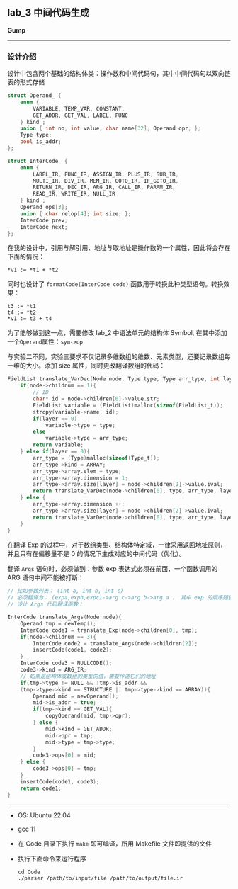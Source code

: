 ## lab_3 中间代码生成



**Gump**

----------------------

### 设计介绍

设计中包含两个基础的结构体类：操作数和中间代码句，其中中间代码句以双向链表的形式存储

```c
struct Operand_ {
    enum {
        VARIABLE, TEMP_VAR, CONSTANT,
        GET_ADDR, GET_VAL, LABEL, FUNC
    } kind ;
    union { int no; int value; char name[32]; Operand opr; };
    Type type;
    bool is_addr;
};

struct InterCode_ { 
    enum {
        LABEL_IR, FUNC_IR, ASSIGN_IR, PLUS_IR, SUB_IR,
        MULTI_IR, DIV_IR, MEM_IR, GOTO_IR, IF_GOTO_IR,
        RETURN_IR, DEC_IR, ARG_IR, CALL_IR, PARAM_IR,
        READ_IR, WRITE_IR, NULL_IR
    } kind ;
    Operand ops[3];
    union { char relop[4]; int size; };
    InterCode prev;
    InterCode next;
};
```

在我的设计中，引用与解引用、地址与取地址是操作数的一个属性，因此将会存在下面的情况：

```
*v1 := *t1 + *t2
```

同时也设计了 `formatCode(InterCode code)` 函数用于转换此种类型语句。转换效果：

```
t3 := *t1
t4 := *t2
*v1 := t3 + t4
```

为了能够做到这一点，需要修改 lab_2 中语法单元的结构体 Symbol, 在其中添加一个`Operand`属性：`sym->op`

与实验二不同，实验三要求不仅记录多维数组的维数、元素类型，还要记录数组每一维的大小。添加 size 属性，同时更改翻译数组的代码：

```c
FieldList translate_VarDec(Node node, Type type, Type arr_type, int layer){
    if(node->childnum == 1){
        // ID
        char* id = node->children[0]->value.str;
        FieldList variable = (FieldList)malloc(sizeof(FieldList_t));
        strcpy(variable->name, id);
        if(layer == 0)
            variable->type = type;
        else 
            variable->type = arr_type;
        return variable;
    } else if(layer == 0){
        arr_type = (Type)malloc(sizeof(Type_t));
        arr_type->kind = ARRAY;
        arr_type->array.elem = type;
        arr_type->array.dimension = 1;
        arr_type->array.size[layer] = node->children[2]->value.ival;
        return translate_VarDec(node->children[0], type, arr_type, layer+1);
    } else {
        arr_type->array.dimension ++;
        arr_type->array.size[layer] = node->children[2]->value.ival;
        return translate_VarDec(node->children[0], type, arr_type, layer+1);
    }
}
```

在翻译 Exp 的过程中，对于数组类型、结构体特定域，一律采用返回地址原则，并且只有在偏移量不是 0 的情况下生成对应的中间代码（优化）。

翻译 `Args` 语句时，必须做到：参数 exp 表达式必须在前面，一个函数调用的 ARG 语句中间不能被打断：

```c
// 比如参数列表： (int a, int b, int c)
// 必须翻译为： (expa,expb,expc)->arg c->arg b->arg a ， 其中 exp 的顺序随意
// 设计 Args 代码翻译函数：

InterCode translate_Args(Node node){
    Operand tmp = newTemp();
    InterCode code1 = translate_Exp(node->children[0], tmp);
    if(node->childnum == 3){
        InterCode code2 = translate_Args(node->children[2]);
        insertCode(code1, code2);
    }
    InterCode code3 = NULLCODE();
    code3->kind = ARG_IR;
    // 如果是结构体或数组的类型的值，需要传递它们的地址
    if(tmp->type != NULL && !tmp->is_addr && 
    (tmp->type->kind == STRUCTURE || tmp->type->kind == ARRAY)){
        Operand mid = newOperand();
        mid->is_addr = true;
        if(tmp->kind == GET_VAL){
            copyOperand(mid, tmp->opr);
        } else {
            mid->kind = GET_ADDR;
            mid->opr = tmp;
            mid->type = tmp->type;
        }
        code3->ops[0] = mid;
    } else {
        code3->ops[0] = tmp;
    }
    insertCode(code1, code3);
    return code1;
}
```



--------------------------

- OS: Ubuntu 22.04

- gcc 11

- 在 Code 目录下执行 `make` 即可编译，所用 Makefile 文件即提供的文件

- 执行下面命令来运行程序

  ```
  cd Code
  ./parser /path/to/input/file /path/to/output/file.ir
  ```

  

